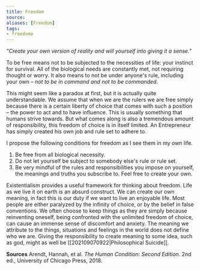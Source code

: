 ```yaml
---
title: Freedom
source:
aliases: [Freedom]
tags:
- freedome 
---
```


*"Create your own version of reality and will yourself into giving it a sense."*

To be free means not to be subjected to the necessities of life: your instinct for survival. All of the biological needs are constantly met, not requiring thought or worry. It also means to not be under anyone's rule, including your own – *not to be in command and not to be commanded*.

This might seem like a paradox at first, but it is actually quite understandable. We assume that when we are the rulers we are free simply because there is a certain liberty of choice that comes with such a position – the power to act and to have influence. This is usually something that humans strive towards. But what comes along is also a tremendous amount of responsibility, this freedom of choice is in itself limited. An Entrepreneur has simply created his own job and rule set to adhere to.

I propose the following conditions for freedom as I see them in my own life.

1. Be free from all biological necessity.
2. Do not let yourself be subject to somebody else's rule or rule set.
3. Be very mindful of the rules and responsibilities you impose on yourself, the meanings and truths you subscribe to. Feel free to create your own.

Existentialism provides a useful framework for thinking about freedom. Life as we live it on earth is an absurd construct. We can create our own meaning, in fact this is our duty if we want to live an enjoyable life. Most people are either paralyzed by the infinity of choice, or by the belief in false conventions. We often choose to keep things as they are simply because reinventing oneself, being confronted with the unlimited freedom of choice, can cause an immense sense of discomfort and anxiety. The meaning we attribute to the things, situations and feelings in the world does not define who we are. Giving the responsibility to create meaning to some idea, such as god, might as well be [[202109070922|Philosophical Suicide]].

**Sources**
Arendt, Hannah, et al. _The Human Condition: Second Edition_. 2nd ed., University of Chicago Press, 2018.